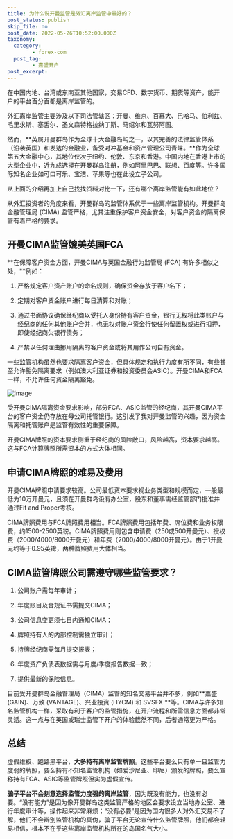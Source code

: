 ```yaml
---
title: 为什么说开曼监管是外汇离岸监管中最好的？
post_status: publish
skip_file: no
post_date: 2022-05-26T10:52:00.000Z
taxonomy:
  category:
        - forex-com
  post_tag:
        - 嘉盛开户
post_excerpt: 
---
```

在中国内地、台湾或东南亚其他国家，交易CFD、数字货币、期货等资产，能开户的平台百分百都是离岸监管的。

外汇离岸监管主要涉及以下司法管辖区：开曼、维京、百慕大、巴哈马、伯利兹、毛里求斯、塞舌尔、圣文森特格拉纳丁斯、马绍尔和瓦努阿图。

然而，**英属开曼群岛作为全球十大金融岛屿之一，以其完善的法律监管体系（沿袭英国）和发达的金融业，备受对冲基金和资产管理公司青睐。**作为全球第五大金融中心，其地位仅次于纽约、伦敦、东京和香港。中国内地在香港上市的大型企业中，近九成选择在开曼群岛注册，例如阿里巴巴、联想、百度等。许多国际知名企业如可口可乐、宝洁、苹果等也在此设立子公司。

从上面的介绍再加上自己找找资料对比一下，还有哪个离岸监管能有如此地位？

从外汇投资者的角度来看，开曼群岛的监管体系优于一些离岸监管机构。开曼群岛金融管理局 (CIMA) 监管严格，尤其注重保护客户资金安全，对客户资金的隔离保管有着严格的要求。

## 开曼CIMA监管媲美英国FCA

**在保障客户资金方面，开曼CIMA与英国金融行为监管局 (FCA) 有许多相似之处，**例如：

1. 严格规定客户资产账户的命名规则，确保资金存放于客户名下；

1. 定期对客户资金账户进行每日清算和对账；

1. 通过书面协议确保经纪商以受托人身份持有客户资金，银行无权将此类账户与经纪商的任何其他账户合并，也无权对账户资金行使任何留置权或进行扣押，即使经纪商欠银行债务；

1. 严禁以任何理由挪用隔离的客户资金或将其用作公司自有资金。

一些监管机构虽然也要求隔离客户资金，但具体规定和执行力度有所不同，有些甚至允许豁免隔离要求（例如澳大利亚证券和投资委员会ASIC）。开曼CIMA和FCA一样，不允许任何资金隔离豁免。

![Image](https://prod-files-secure.s3.us-west-2.amazonaws.com/39ed1227-6d7d-4570-be36-9ccd4a2c4241/bd849744-3fcb-4a37-8312-357962c8f065/image.png?X-Amz-Algorithm=AWS4-HMAC-SHA256&X-Amz-Content-Sha256=UNSIGNED-PAYLOAD&X-Amz-Credential=ASIAZI2LB4662ROWLZ5P%2F20250618%2Fus-west-2%2Fs3%2Faws4_request&X-Amz-Date=20250618T041414Z&X-Amz-Expires=3600&X-Amz-Security-Token=IQoJb3JpZ2luX2VjEJr%2F%2F%2F%2F%2F%2F%2F%2F%2F%2FwEaCXVzLXdlc3QtMiJIMEYCIQDlQ2GT%2BP5NXbaH2aRQP2Q4xPpB4TYwamffHjhNNKbIJwIhAJE20crDWzlcDQa89%2FWw5Sa3Q94N1vRe2lUuqjTeaUBXKogECIP%2F%2F%2F%2F%2F%2F%2F%2F%2F%2FwEQABoMNjM3NDIzMTgzODA1IgxyR8Dr8bLUN92m7k8q3AP9OgggMT3aR0%2By%2BulGkYv4Q7AVhqVI2hrs0dktnlxAgleY8N5i%2FGtfKdp6z8OZpcWm09bVLfTQ7Qbe7OKqomxeutJi5foTUGb4UIZZ9n210xWTDXFwPYkgPAuTyA2ihNLMrLCuHCNkPsaSCgg9B7XjvDtdt3yhKHe4yhJpQZ6WZGAcqEqFcu3GUq0fu4j5ZgxrDmzuaCo3lSqIEmRT3rOklwGtSsmEz0cdfFYwM4dh1FM5OvtmHgsrb7FJcczULEo9Sn7TUaV94aV2XbxfaA%2B46zxhHv1bn3IzdcpP%2B42oDNYEHfMlrlRR6uq4mVKnHUFgEGEjb4RQzCKrGrr1BgwINbwb85aRqgG5mnomFukj6q3cRZD3wluTLUjxd7lOBO7Y2mdPbzqQpCa%2BeI%2BwtoXr4AZPQOfSZ0dRXfBg%2BXZJRbObuIR6h4wU2BTgNuh00VMCT%2FuXLhNmh%2Fsa85xdBtI2kZtPp0rDVvhnynAzd4fXTRcd%2F1RnekgcJ6SuwN10%2B3f2d6Y%2F%2F6mjDtsS2haGGUHpcKCloIbRMPmmzZ0KILGOOvIolJRAZidqnx1G%2FunkVgQ2%2Be1WFDE5EBX2y4pc9H2l9F8d81f6kUNYuhBGZrbKHsHsx8Uccwh8dmMxcTCVsMjCBjqkAf%2BvRDnLdOAZNBr7H1A5TaU1Bjtv3w6815qjBbxFu%2BbxiGxgWCZWQRZf2SDGq855P1bNCeGatrqyy%2BN8eF1chD6TOwXGEZmKdlW%2BM%2FcJZJ%2FHqwzVVkYN%2B5Y83NHQOadl92NATBjFRB9KzWHpHJuJwLpAmrqcrxPlKRT0yvajuWqHJzEu%2B%2Bd24xGGHnQrXWW6bBb7f2taxP63cCPMbWgf652wSim3&X-Amz-Signature=34cf6f5fbc6b2421485c6b3b6afc1f54ac9965aecc07a2584f242ebea6035712&X-Amz-SignedHeaders=host&x-amz-checksum-mode=ENABLED&x-id=GetObject)

受开曼CIMA隔离资金要求影响，部分FCA、ASIC监管的经纪商，其开曼CIMA平台的客户资金仍存放在母公司托管银行。这引发了我对开曼监管的兴趣，因为资金隔离和托管账户是监管有效性的重要保障。

开曼CIMA牌照的资本要求侧重于经纪商的风险敞口，风险越高，资本要求越高。这与FCA计算牌照所需资本的方式大体相同。

## **申请CIMA牌照的难易及费用**

开曼CIMA牌照申请要求较高。公司最低资本要求视业务类型和规模而定，一般最低为10万开曼元，且须在开曼群岛设有办公室，股东和董事需经监管部门批准并通过Fit and Proper考核。

CIMA牌照费用与FCA牌照费用相当。FCA牌照费用包括年费、席位费和业务权限费，约1500-2500英镑。CIMA牌照费用则包含申请费（250或500开曼元）、授权费（2000/4000/8000开曼元）和年费（2000/4000/8000开曼元）。由于1开曼元约等于0.95英镑，两种牌照费用大体相当。

## CIMA监管牌照公司需遵守哪些监管要求？

1. 公司账户需每年审计；

1. 年度账目及合规证书需提交CIMA；

1. 公司信息变更须七日内通知CIMA；

1. 牌照持有人的内部控制需独立审计；

1. 持牌经纪商需每月提交报表；

1. 年度资产负债表数据需与月度/季度报告数据一致；

1. 提供最新的保险信息。

目前受开曼群岛金融管理局（CIMA）监管的知名交易平台并不多，例如**嘉盛 (GAIN)、万致 (VANTAGE)、兴业投资 (HYCM) 和 SVSFX **等。CIMA与许多知名监管机构一样，采取有利于客户的监管措施，在开户流程和所需信息方面都非常灵活。这一点与在英国或瑞士监管下开户的体验截然不同，后者通常更为严格。

## 总结

虚假维权、跑路黑平台，**大多持有离岸监管牌照**。这些平台要么只有单一且监管力度弱的牌照，要么持有不知名监管机构（如爱沙尼亚、印尼）颁发的牌照，要么宣称持有FCA、ASIC等监管牌照但实为虚假宣传。

**骗子平台不会刻意选择监管力度强的离岸监管**，因为既没有能力，也没有必要。“没有能力”是因为像开曼群岛这类监管严格的地区会要求设立当地办公室、进行年度审计等，操作起来非常麻烦；“没有必要”是因为国内很多人对外汇交易不了解，他们不会辨别监管机构的真伪，骗子平台无论宣传什么监管牌照，他们都会轻易相信，根本不在乎这些离岸监管机构所在的岛国名气大小。
